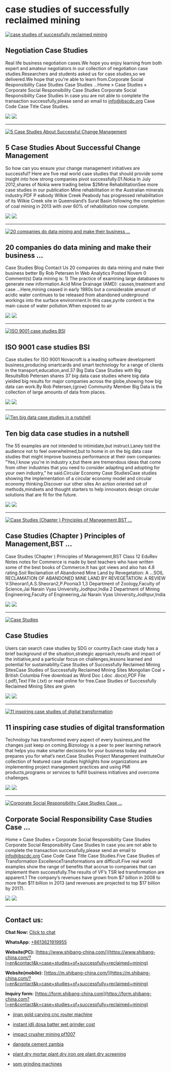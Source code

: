 # case studies of successfully reclaimed mining

<a href="https://swt.shibang-china.com/?l=en&img&k=case+studies+of+successfully+reclaimed+mining" target="_blank">![case studies of successfully reclaimed mining](http://static.shibang-china.com/all-800x300/821.jpg)</a>

## Negotiation Case Studies
Real life business negotiation cases.We hope you enjoy learning from both expert and amateur negotiators in our collection of negotiation case studies.Researchers and students asked us for case studies,so we delivered.We hope that you're able to learn from.Corporate Social Responsibility Case Studies Case Studies …Home &#187; Case Studies &#187; Corporate Social Responsibility Case Studies Corporate Social Responsibility Case Studies In case you are not able to complete the transaction successfully,please send an email to info@ibscdc.org Case Code Case Title Case Studies.


<a href="https://whatsapp.shibangsoft.com/WhatsApp.php" target="_blank" title="WhatsApp">![](http://static.shibang-china.com/icon/whatsapp.png)</a> <a href="https://swt.shibang-china.com/?l=en&icon&k=case+studies+of+successfully+reclaimed+mining" target="_blank">![](http://static.shibang-china.com/icon/chat-en.png)</a>

---

<a href="https://swt.shibang-china.com/?l=en&img&k=case+studies+of+successfully+reclaimed+mining" target="_blank">![5 Case Studies About Successful Change Management](http://static.shibang-china.com/all-800x300/1213.jpg)</a>

## 5 Case Studies About Successful Change Management
So how can you ensure your change management initiatives are successful? Here are five real world case studies that should provide some insight into how strong companies pivot successfully.01.Nokia In July 2012,shares of Nokia were trading below $2Mine RehabilitationSee more case studies in our publication Mine rehabilitation in the Australian minerals industry.PDF P eabody Wilkie Creek Peabody has progressed rehabilitation of its Wilkie Creek site in Queensland’s Surat Basin following the completion of coal mining in 2013 with over 60% of rehabilitation now complete.


<a href="https://whatsapp.shibangsoft.com/WhatsApp.php" target="_blank" title="WhatsApp">![](http://static.shibang-china.com/icon/whatsapp.png)</a> <a href="https://swt.shibang-china.com/?l=en&icon&k=case+studies+of+successfully+reclaimed+mining" target="_blank">![](http://static.shibang-china.com/icon/chat-en.png)</a>

---

<a href="https://swt.shibang-china.com/?l=en&img&k=case+studies+of+successfully+reclaimed+mining" target="_blank">![20 companies do data mining and make their business …](http://static.shibang-china.com/all-800x300/571.jpg)</a>

## 20 companies do data mining and make their business …
Case Studies Blog Contact Us 20 companies do data mining and make their business better By Rob Petersen In Web Analytics Posted Novem 0 Comment(s) Data mining is: 1) The practice of examining large databases to generate new information.Acid Mine Drainage (AMD): causes,treatment and case …Here,mining ceased in early 1980s but a considerable amount of acidic water continues to be released from abandoned underground workings into the surface environment.In this case,pyrite content is the main cause of water pollution.When exposed to air


<a href="https://whatsapp.shibangsoft.com/WhatsApp.php" target="_blank" title="WhatsApp">![](http://static.shibang-china.com/icon/whatsapp.png)</a> <a href="https://swt.shibang-china.com/?l=en&icon&k=case+studies+of+successfully+reclaimed+mining" target="_blank">![](http://static.shibang-china.com/icon/chat-en.png)</a>

---

<a href="https://swt.shibang-china.com/?l=en&img&k=case+studies+of+successfully+reclaimed+mining" target="_blank">![ISO 9001 case studies BSI](http://static.shibang-china.com/all-800x300/952.jpg)</a>

## ISO 9001 case studies BSI
Case studies for ISO 9001 Novacroft is a leading software development business,producing smartcards and smart technology for a range of clients in the transport,education,and.37 Big Data Case Studies with Big ResultsRob Petersen shares 37 big data case studies where big data yielded big results for major companies across the globe,showing how big data can work.By Rob Petersen,{grow} Community Member Big Data is the collection of large amounts of data from places.


<a href="https://whatsapp.shibangsoft.com/WhatsApp.php" target="_blank" title="WhatsApp">![](http://static.shibang-china.com/icon/whatsapp.png)</a> <a href="https://swt.shibang-china.com/?l=en&icon&k=case+studies+of+successfully+reclaimed+mining" target="_blank">![](http://static.shibang-china.com/icon/chat-en.png)</a>

---

<a href="https://swt.shibang-china.com/?l=en&img&k=case+studies+of+successfully+reclaimed+mining" target="_blank">![Ten big data case studies in a nutshell](http://static.shibang-china.com/all-800x300/722.jpg)</a>

## Ten big data case studies in a nutshell
The 55 examples are not intended to intimidate,but instruct.Laney told the audience not to feel overwhelmed,but to home in on the big data case studies that might improve business performance at their own companies: &quot;Yes,I know you're in industry x,but there are tremendous ideas that come from other industries that you need to consider adapting and adopting for your own industry,&quot; he said.Circular Economy Case StudiesCase studies showing the implementation of a circular economy model and circular economy thinking.Discover our other sites An action oriented set of methods,mindsets and thought starters to help innovators design circular solutions that are fit for the future.


<a href="https://whatsapp.shibangsoft.com/WhatsApp.php" target="_blank" title="WhatsApp">![](http://static.shibang-china.com/icon/whatsapp.png)</a> <a href="https://swt.shibang-china.com/?l=en&icon&k=case+studies+of+successfully+reclaimed+mining" target="_blank">![](http://static.shibang-china.com/icon/chat-en.png)</a>

---

<a href="https://swt.shibang-china.com/?l=en&img&k=case+studies+of+successfully+reclaimed+mining" target="_blank">![Case Studies (Chapter ) Principles of Management,BST …](http://static.shibang-china.com/all-800x300/353.jpg)</a>

## Case Studies (Chapter ) Principles of Management,BST …
Case Studies (Chapter ) Principles of Management,BST Class 12 EduRev Notes notes for Commerce is made by best teachers who have written some of the best books of Commerce.It has got views and also has 4.8 rating.Soil Reclamation of Abandoned Mine Land by Revegetation: A …SOIL RECLAMATION OF ABANDONED MINE LAND BY REVEGETATION: A REVIEW V.Sheoran1,A.S.Sheoran2,P.Poonia3 1,3 Department of Zoology,Faculty of Science,Jai Narain Vyas University,Jodhpur,India 2 Department of Mining Engineering,Faculty of Engineering,Jai Narain Vyas University,Jodhpur,India


<a href="https://whatsapp.shibangsoft.com/WhatsApp.php" target="_blank" title="WhatsApp">![](http://static.shibang-china.com/icon/whatsapp.png)</a> <a href="https://swt.shibang-china.com/?l=en&icon&k=case+studies+of+successfully+reclaimed+mining" target="_blank">![](http://static.shibang-china.com/icon/chat-en.png)</a>

---

<a href="https://swt.shibang-china.com/?l=en&img&k=case+studies+of+successfully+reclaimed+mining" target="_blank">![Case Studies](http://static.shibang-china.com/all-800x300/1076.jpg)</a>

## Case Studies
Users can search case studies by SDG or country.Each case study has a brief background of the situation,strategic approach,results and impact of the initiative,and a particular focus on challenges,lessons learned and potential for sustainability.Case Studies of Successfully Reclaimed Mining SitesCase Studies of Successfully Reclaimed Mining Sites Mongolian Coal + British Columbia Free download as Word Doc (.doc .docx),PDF File (.pdf),Text File (.txt) or read online for free.Case Studies of Successfully Reclaimed Mining Sites are given


<a href="https://whatsapp.shibangsoft.com/WhatsApp.php" target="_blank" title="WhatsApp">![](http://static.shibang-china.com/icon/whatsapp.png)</a> <a href="https://swt.shibang-china.com/?l=en&icon&k=case+studies+of+successfully+reclaimed+mining" target="_blank">![](http://static.shibang-china.com/icon/chat-en.png)</a>

---

<a href="https://swt.shibang-china.com/?l=en&img&k=case+studies+of+successfully+reclaimed+mining" target="_blank">![11 inspiring case studies of digital transformation](http://static.shibang-china.com/all-800x300/1167.jpg)</a>

## 11 inspiring case studies of digital transformation
Technology has transformed every aspect of every business,and the changes just keep on coming.Biznology is a peer to peer learning network that helps you make smarter decisions for your business today and prepares you for what’s next.Case Studies Project Management InstituteOur collection of featured case studies highlights how organizations are implementing project management practices and using PMI products,programs or services to fulfill business initiatives and overcome challenges.


<a href="https://whatsapp.shibangsoft.com/WhatsApp.php" target="_blank" title="WhatsApp">![](http://static.shibang-china.com/icon/whatsapp.png)</a> <a href="https://swt.shibang-china.com/?l=en&icon&k=case+studies+of+successfully+reclaimed+mining" target="_blank">![](http://static.shibang-china.com/icon/chat-en.png)</a>

---

<a href="https://swt.shibang-china.com/?l=en&img&k=case+studies+of+successfully+reclaimed+mining" target="_blank">![Corporate Social Responsibility Case Studies Case …](http://static.shibang-china.com/all-800x300/355.jpg)</a>

## Corporate Social Responsibility Case Studies Case …
Home &#187; Case Studies &#187; Corporate Social Responsibility Case Studies Corporate Social Responsibility Case Studies In case you are not able to complete the transaction successfully,please send an email to info@ibscdc.org Case Code Case Title Case Studies.Five Case Studies of Transformation ExcellenceTransformations are difficult.Five real world examples show the range of benefits that accrue to companies that can implement them successfully.The results of VF’s TSR led transformation are apparent.1 The company’s revenues have grown from $7 billion in 2008 to more than $11 billion in 2013 (and revenues are projected to top $17 billion by 2017).


<a href="https://whatsapp.shibangsoft.com/WhatsApp.php" target="_blank" title="WhatsApp">![](http://static.shibang-china.com/icon/whatsapp.png)</a> <a href="https://swt.shibang-china.com/?l=en&icon&k=case+studies+of+successfully+reclaimed+mining" target="_blank">![](http://static.shibang-china.com/icon/chat-en.png)</a>

---
## Contact us:

**Chat Now:** [Click to chat](https://swt.shibang-china.com?l=en&contact&k=case+studies+of+successfully+reclaimed+mining)

**WhatsApp:**  [+8613621919955](https://whatsapp.shibangsoft.com/WhatsApp.php)

**Website(PC):** [https://www.shibang-china.com/](https://www.shibang-china.com/?l=en&contact&k=case+studies+of+successfully+reclaimed+mining)

**Website(mobile):** [https://m.shibang-china.com/](https://m.shibang-china.com/?l=en&contact&k=case+studies+of+successfully+reclaimed+mining)

**Inquiry form:** [https://form.shibang-china.com](https://form.shibang-china.com?l=en&contact&k=case+studies+of+successfully+reclaimed+mining)

* [jinan gold carving cnc router machine](../139/jinan%20gold%20carving%20cnc%20router%20machine.md)

* [instant idli dosa batter wet grinder cost](../139/instant%20idli%20dosa%20batter%20wet%20grinder%20cost.md)

* [impact crusher mining pf1007](../130/impact%20crusher%20mining%20pf1007.md)

* [dangote cement zambia](../127/dangote%20cement%20zambia.md)

* [plant dry mortar plant dry iron ore plant dry screening](../134/plant%20dry%20mortar%20plant%20dry%20iron%20ore%20plant%20dry%20screening.md)

* [spm grinding machines](../129/spm%20grinding%20machines.md)